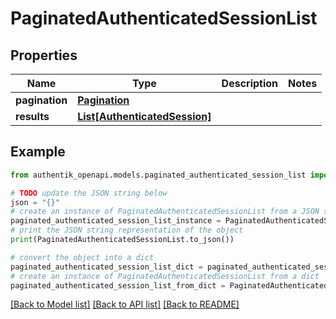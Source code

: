 # PaginatedAuthenticatedSessionList


## Properties

Name | Type | Description | Notes
------------ | ------------- | ------------- | -------------
**pagination** | [**Pagination**](Pagination.md) |  | 
**results** | [**List[AuthenticatedSession]**](AuthenticatedSession.md) |  | 

## Example

```python
from authentik_openapi.models.paginated_authenticated_session_list import PaginatedAuthenticatedSessionList

# TODO update the JSON string below
json = "{}"
# create an instance of PaginatedAuthenticatedSessionList from a JSON string
paginated_authenticated_session_list_instance = PaginatedAuthenticatedSessionList.from_json(json)
# print the JSON string representation of the object
print(PaginatedAuthenticatedSessionList.to_json())

# convert the object into a dict
paginated_authenticated_session_list_dict = paginated_authenticated_session_list_instance.to_dict()
# create an instance of PaginatedAuthenticatedSessionList from a dict
paginated_authenticated_session_list_from_dict = PaginatedAuthenticatedSessionList.from_dict(paginated_authenticated_session_list_dict)
```
[[Back to Model list]](../README.md#documentation-for-models) [[Back to API list]](../README.md#documentation-for-api-endpoints) [[Back to README]](../README.md)


